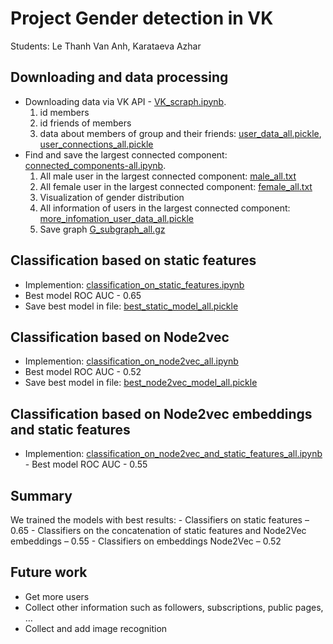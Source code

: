 
# Project  Gender detection in VK
Students:  Le Thanh Van Anh, Karataeva Azhar

## Downloading and data processing
   - Downloading data via VK API - [VK_scraph.ipynb](https://github.com/Van-Anh/social-network-data-analysis/blob/main/Project%20%20Gender%20detection%20in%20VK/VK_Scraph.ipynb).
	    1. id members 
	    2. id friends of members 
	    3. data about members of group and their friends: [user_data_all.pickle](https://github.com/Van-Anh/social-network-data-analysis/blob/main/Project%20%20Gender%20detection%20in%20VK/user_data_all.pickle), [user_connections_all.pickle](https://github.com/Van-Anh/social-network-data-analysis/blob/main/Project%20%20Gender%20detection%20in%20VK/user_connections_all.pickle)
   -  Find and save the largest connected component: [connected_components-all.ipynb](https://github.com/Van-Anh/social-network-data-analysis/blob/main/Project%20%20Gender%20detection%20in%20VK/connected_components-all.ipynb).
	    1. All male user in the largest connected component: [male_all.txt](https://github.com/Van-Anh/social-network-data-analysis/blob/main/Project%20%20Gender%20detection%20in%20VK/male_all.txt)
	    2. All female user in the largest connected component: [female_all.txt](https://github.com/Van-Anh/social-network-data-analysis/blob/main/Project%20%20Gender%20detection%20in%20VK/female_all.txt)
	    3. Visualization of gender distribution 
	    4. All information of users in the largest connected component: [more_infomation_user_data_all.pickle](https://github.com/Van-Anh/social-network-data-analysis/blob/main/Project%20%20Gender%20detection%20in%20VK/more_infomation_user_data_all.pickle)
	    5. Save graph [G_subgraph_all.gz](https://github.com/Van-Anh/social-network-data-analysis/blob/main/Project%20%20Gender%20detection%20in%20VK/G_subgraph_all.gz)

## Classification based on static features
  - Implemention: [classification_on_static_features.ipynb](https://github.com/Van-Anh/social-network-data-analysis/blob/main/Project%20%20Gender%20detection%20in%20VK/classification_on_static_features_all.ipynb)
  - Best model ROC AUC - 0.65
  - Save best model in file: [best_static_model_all.pickle](https://github.com/Van-Anh/social-network-data-analysis/blob/main/Project%20%20Gender%20detection%20in%20VK/best_static_model_all.pickle)

## Classification based on Node2vec
  - Implemention: [classification_on_node2vec_all.ipynb](https://github.com/Van-Anh/social-network-data-analysis/blob/main/Project%20%20Gender%20detection%20in%20VK/classification_on_node2vec_all.ipynb)
  - Best model ROC AUC - 0.52
  - Save best model in file: [best_node2vec_model_all.pickle](https://github.com/Van-Anh/social-network-data-analysis/blob/main/Project%20%20Gender%20detection%20in%20VK/best_node2vec_model_all.pickle)

## Classification based on Node2vec embeddings and static features
   - Implemention: [classification_on_node2vec_and_static_features_all.ipynb](https://github.com/Van-Anh/social-network-data-analysis/blob/main/Project%20%20Gender%20detection%20in%20VK/classification_on_node2vec_and_static_features_all.ipynb)
    - Best model ROC AUC - 0.55

## Summary
We trained the models with best results: 
    - Classifiers on static features – 0.65
    - Classifiers on the concatenation of static features and Node2Vec embeddings – 0.55
    - Classifiers on embeddings Node2Vec – 0.52

## Future work
   - Get more users 
   - Collect other information such as followers, subscriptions, public pages, …
   - Collect and add image recognition
